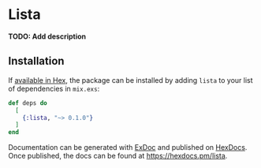 # Lista

**TODO: Add description**

## Installation

If [available in Hex](https://hex.pm/docs/publish), the package can be installed
by adding `lista` to your list of dependencies in `mix.exs`:

```elixir
def deps do
  [
    {:lista, "~> 0.1.0"}
  ]
end
```

Documentation can be generated with [ExDoc](https://github.com/elixir-lang/ex_doc)
and published on [HexDocs](https://hexdocs.pm). Once published, the docs can
be found at <https://hexdocs.pm/lista>.

